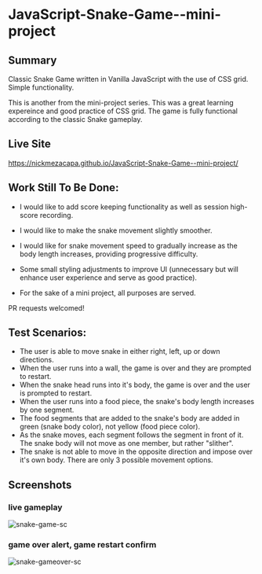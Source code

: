 # JavaScript-Snake-Game--mini-project
## Summary 
Classic Snake Game written in Vanilla JavaScript with the use of CSS grid. Simple functionality.

This is another from the mini-project series. This was a great learning expereince and good practice of CSS grid. 
The game is fully functional according to the classic Snake gameplay. 

## Live Site
https://nickmezacapa.github.io/JavaScript-Snake-Game--mini-project/

## Work Still To Be Done:
- I would like to add score keeping functionality as well as session high-score recording.
- I would like to make the snake movement slightly smoother.
- I would like for snake movement speed to gradually increase as the body length increases, providing progressive difficulty.

- Some small styling adjustments to improve UI (unnecessary but will enhance user experience and serve as good practice).
- For the sake of a mini project, all purposes are served. 

PR requests welcomed!

## Test Scenarios: 
- The user is able to move snake in either right, left, up or down directions.
- When the user runs into a wall, the game is over and they are prompted to restart.
- When the snake head runs into it's body, the game is over and the user is prompted to restart.
- When the user runs into a food piece, the snake's body length increases by one segment.
- The food segments that are added to the snake's body are added in green (snake body color), not yellow (food piece color).
- As the snake moves, each segment follows the segment in front of it. The snake body will not move as one member, but rather "slither".
- The snake is not able to move in the opposite direction and impose over it's own body. There are only 3 possible movement options.

## Screenshots
### live gameplay
![snake-game-sc](https://user-images.githubusercontent.com/89874146/158266150-d54e61c6-f13a-404f-95ee-5031d6c02670.png)

### game over alert, game restart confirm
![snake-gameover-sc](https://user-images.githubusercontent.com/89874146/158266220-f5036c89-2e97-441a-9fe3-bc59e67b2bd0.png)

